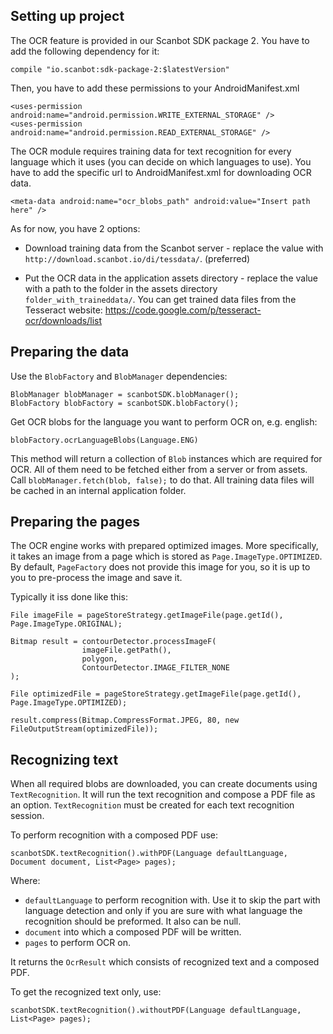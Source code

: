 ## Setting up project

The OCR feature is provided in our Scanbot SDK package 2. You have to add the following dependency for it:

    compile "io.scanbot:sdk-package-2:$latestVersion"

Then, you have to add these permissions to your AndroidManifest.xml

    <uses-permission android:name="android.permission.WRITE_EXTERNAL_STORAGE" />
    <uses-permission android:name="android.permission.READ_EXTERNAL_STORAGE" />

The OCR module requires training data for text recognition for every language which it uses (you can decide on which languages to use). You have to add the specific url to AndroidManifest.xml for downloading OCR data.

    <meta-data android:name="ocr_blobs_path" android:value="Insert path here" />

As for now, you have 2 options:

* Download training data from the Scanbot server - replace the value with `http://download.scanbot.io/di/tessdata/`. (preferred)

* Put the OCR data in the application assets directory - replace the value with a path to the folder in the assets directory `folder_with_traineddata/`. You can get trained data files from the Tesseract website: https://code.google.com/p/tesseract-ocr/downloads/list

## Preparing the data

Use the `BlobFactory` and `BlobManager` dependencies:

    BlobManager blobManager = scanbotSDK.blobManager();
    BlobFactory blobFactory = scanbotSDK.blobFactory();
 
Get OCR blobs for the language you want to perform OCR on, e.g. english:
    
    blobFactory.ocrLanguageBlobs(Language.ENG)

This method will return a collection of `Blob` instances which are required for OCR. All of them need to be fetched either from a server or from assets. Call `blobManager.fetch(blob, false);` to do that. All training data files will be cached in an internal application folder.

## Preparing the pages

The OCR engine works with prepared optimized images. More specifically, it takes an image from a page which is stored as `Page.ImageType.OPTIMIZED`. By default, `PageFactory` does not provide this image for you, so it is up to you to pre-process the image and save it.

Typically it iss done like this:

    File imageFile = pageStoreStrategy.getImageFile(page.getId(), Page.ImageType.ORIGINAL);

    Bitmap result = contourDetector.processImageF(
                    imageFile.getPath(),
                    polygon,
                    ContourDetector.IMAGE_FILTER_NONE
    );

    File optimizedFile = pageStoreStrategy.getImageFile(page.getId(), Page.ImageType.OPTIMIZED);

    result.compress(Bitmap.CompressFormat.JPEG, 80, new FileOutputStream(optimizedFile));

## Recognizing text

When all required blobs are downloaded, you can create documents using `TextRecognition`. It will run the text recognition and compose a PDF file as an option. `TextRecognition` must be created for each text recognition session.

To perform recognition with a composed PDF use:

    scanbotSDK.textRecognition().withPDF(Language defaultLanguage, Document document, List<Page> pages);

Where:
* `defaultLanguage` to perform recognition with. Use it to skip the part with language detection and only if you are sure with what language the recognition should be preformed. It also can be null.
* `document` into which a composed PDF will be written.
* `pages` to perform OCR on.

It returns the `OcrResult` which consists of recognized text and a composed PDF.

To get the recognized text only, use:

    scanbotSDK.textRecognition().withoutPDF(Language defaultLanguage, List<Page> pages);
